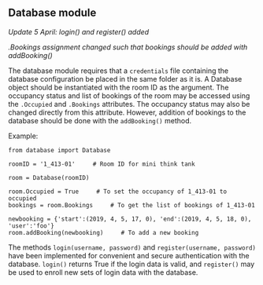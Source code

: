 ## Database module

_Update 5 April: login() and register() added_

_.Bookings assignment changed such that bookings should be added with addBooking()_

The database module requires that a `credentials` file containing the database configuration be placed in the same folder as it is.
A Database object should be instantiated with the room ID as the argument.
The occupancy status and list of bookings of the room may be accessed using the `.Occupied` and `.Bookings` attributes. The occupancy status may also be changed directly from this attribute.
However, addition of bookings to the database should be done with the `addBooking()` method.

Example:

```
from database import Database

roomID = '1_413-01'     # Room ID for mini think tank

room = Database(roomID)

room.Occupied = True     # To set the occupancy of 1_413-01 to occupied
bookings = room.Bookings     # To get the list of bookings of 1_413-01

newbooking = {'start':(2019, 4, 5, 17, 0), 'end':(2019, 4, 5, 18, 0), 'user':'foo'}
room.addBooking(newbooking)     # To add a new booking

```

The methods `login(username, password)` and `register(username, password)` have been implemented for convenient and secure authentication with the database. `login()` returns True if the login data is valid, and `register()` may be used to enroll new sets of login data with the database.
